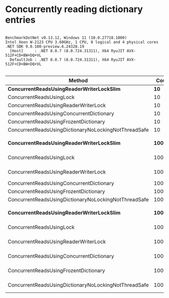 # Concurrently reading dictionary entries



```

BenchmarkDotNet v0.13.12, Windows 11 (10.0.27718.1000)
Intel Xeon W-2123 CPU 3.60GHz, 1 CPU, 8 logical and 4 physical cores
.NET SDK 9.0.100-preview.6.24328.19
  [Host]     : .NET 8.0.7 (8.0.724.31311), X64 RyuJIT AVX-512F+CD+BW+DQ+VL
  DefaultJob : .NET 8.0.7 (8.0.724.31311), X64 RyuJIT AVX-512F+CD+BW+DQ+VL


```
| Method                                               | Count  | Mean          | Error        | StdDev       | Ratio | RatioSD |
|----------------------------------------------------- |------- |--------------:|-------------:|-------------:|------:|--------:|
| **ConcurrentReadsUsingReaderWriterLockSlim**             | **10**     |      **40.60 μs** |     **0.807 μs** |     **1.789 μs** |  **1.59** |    **0.06** |
| ConcurrentReadsUsingLock                             | 10     |      38.39 μs |     0.757 μs |     1.529 μs |  1.51 |    0.08 |
| ConcurrentReadsUsingReaderWriterLock                 | 10     |      48.05 μs |     0.519 μs |     0.485 μs |  1.88 |    0.07 |
| ConcurrentReadsUsingConcurrentDictionary             | 10     |      27.60 μs |     0.544 μs |     0.780 μs |  1.09 |    0.05 |
| ConcurrentReadsUsingFrozentDictionary                | 10     |      26.35 μs |     0.464 μs |     0.434 μs |  1.03 |    0.03 |
| ConcurrentReadsUsingDictionaryNoLockingNotThreadSafe | 10     |      25.41 μs |     0.507 μs |     0.695 μs |  1.00 |    0.00 |
|                                                      |        |               |              |              |       |         |
| **ConcurrentReadsUsingReaderWriterLockSlim**             | **1000**   |   **1,163.80 μs** |     **7.305 μs** |     **6.833 μs** |  **2.34** |    **0.03** |
| ConcurrentReadsUsingLock                             | 1000   |   2,315.34 μs |    45.950 μs |    90.700 μs |  4.71 |    0.14 |
| ConcurrentReadsUsingReaderWriterLock                 | 1000   |   3,258.65 μs |    19.026 μs |    17.797 μs |  6.54 |    0.08 |
| ConcurrentReadsUsingConcurrentDictionary             | 1000   |     493.50 μs |     6.546 μs |     5.803 μs |  0.99 |    0.02 |
| ConcurrentReadsUsingFrozentDictionary                | 1000   |     521.32 μs |    10.396 μs |     9.725 μs |  1.05 |    0.02 |
| ConcurrentReadsUsingDictionaryNoLockingNotThreadSafe | 1000   |     497.95 μs |     5.392 μs |     5.043 μs |  1.00 |    0.00 |
|                                                      |        |               |              |              |       |         |
| **ConcurrentReadsUsingReaderWriterLockSlim**             | **100000** | **121,226.44 μs** | **1,694.367 μs** | **1,584.912 μs** |  **2.64** |    **0.14** |
| ConcurrentReadsUsingLock                             | 100000 | 259,354.32 μs | 3,393.048 μs | 3,173.859 μs |  5.64 |    0.24 |
| ConcurrentReadsUsingReaderWriterLock                 | 100000 | 314,215.21 μs | 4,799.712 μs | 4,489.653 μs |  6.83 |    0.34 |
| ConcurrentReadsUsingConcurrentDictionary             | 100000 |  44,264.87 μs |   771.654 μs | 1,558.779 μs |  0.98 |    0.03 |
| ConcurrentReadsUsingFrozentDictionary                | 100000 |  46,935.69 μs |   821.015 μs | 1,562.066 μs |  1.04 |    0.04 |
| ConcurrentReadsUsingDictionaryNoLockingNotThreadSafe | 100000 |  45,036.01 μs |   823.612 μs | 1,644.842 μs |  1.00 |    0.00 |
